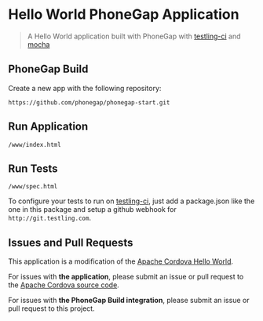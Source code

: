 # Hello World PhoneGap Application

> A Hello World application built with PhoneGap
> with [testling-ci](http://ci.testling.com) and [mocha](http://visionmedia.github.com/mocha/)

## PhoneGap Build

Create a new app with the following repository:

    https://github.com/phonegap/phonegap-start.git

## Run Application

    /www/index.html

## Run Tests

    /www/spec.html

To configure your tests to run on [testling-ci](http://ci.testling.com), just
add a package.json like the one in this package and setup a github webhook for
`http://git.testling.com`.

## Issues and Pull Requests

This application is a modification of the [Apache Cordova Hello World][1].

For issues with __the application__, please submit an issue or pull request
to the [Apache Cordova source code][1].

For issues with __the PhoneGap Build integration__, please submit
an issue or pull request to this project.

[1]: http://github.com/apache/incubator-cordova-app-hello-world
